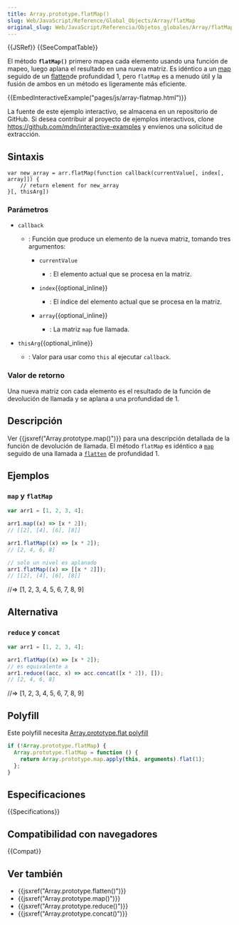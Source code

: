 ```yaml
---
title: Array.prototype.flatMap()
slug: Web/JavaScript/Reference/Global_Objects/Array/flatMap
original_slug: Web/JavaScript/Referencia/Objetos_globales/Array/flatMap
---
```


{{JSRef}} {{SeeCompatTable}}

El método **`flatMap()`** primero mapea cada elemento usando una función de mapeo, luego aplana el resultado en una nueva matriz. Es idéntico a un [map](/es/docs/Web/JavaScript/Reference/Global_Objects/Array/map) seguido de un [flatten](/es/docs/Web/JavaScript/Reference/Global_Objects/Array/flatten)de profundidad 1, pero `flatMap` es a menudo útil y la fusión de ambos en un método es ligeramente más eficiente.

{{EmbedInteractiveExample("pages/js/array-flatmap.html")}}

La fuente de este ejemplo interactivo, se almacena en un repositorio de GitHub. Si desea contribuir al proyecto de ejemplos interactivos, clone <https://github.com/mdn/interactive-examples> y envíenos una solicitud de extracción.

## Sintaxis

```
var new_array = arr.flatMap(function callback(currentValue[, index[, array]]) {
    // return element for new_array
}[, thisArg])
```

### Parámetros

- `callback`

  - : Función que produce un elemento de la nueva matriz, tomando tres argumentos:

    - `currentValue`

      - : El elemento actual que se procesa en la matriz.

    - `index`{{optional_inline}}
      - : El índice del elemento actual que se procesa en la matriz.
    - `array`{{optional_inline}}
      - : La matriz `map` fue llamada.

- `thisArg`{{optional_inline}}
  - : Valor para usar como `this` al ejecutar `callback`.

### Valor de retorno

Una nueva matriz con cada elemento es el resultado de la función de devolución de llamada y se aplana a una profundidad de 1.

## Descripción

Ver {{jsxref("Array.prototype.map()")}} para una descripción detallada de la función de devolución de llamada. El método `flatMap` es idéntico a [`map`](/es/docs/Web/JavaScript/Reference/Global_Objects/Array/map) seguido de una llamada a [`flatten`](/es/docs/Web/JavaScript/Reference/Global_Objects/Array/flatten) de profundidad 1.

## Ejemplos

### `map` y `flatMap`

```js
var arr1 = [1, 2, 3, 4];

arr1.map((x) => [x * 2]);
// [[2], [4], [6], [8]]

arr1.flatMap((x) => [x * 2]);
// [2, 4, 6, 8]

// solo un nivel es aplanado
arr1.flatMap((x) => [[x * 2]]);
// [[2], [4], [6], [8]]
```

//=> \[1, 2, 3, 4, 5, 6, 7, 8, 9]

## Alternativa

### `reduce` y `concat`

```js
var arr1 = [1, 2, 3, 4];

arr1.flatMap((x) => [x * 2]);
// es equivalente a
arr1.reduce((acc, x) => acc.concat([x * 2]), []);
// [2, 4, 6, 8]
```

//=> \[1, 2, 3, 4, 5, 6, 7, 8, 9]

## Polyfill

Este polyfill necesita [Array.prototype.flat polyfill](/es/docs/Web/JavaScript/Reference/Global_Objects/Array/flat)

```js
if (!Array.prototype.flatMap) {
  Array.prototype.flatMap = function () {
    return Array.prototype.map.apply(this, arguments).flat(1);
  };
}
```

## Especificaciones

{{Specifications}}

## Compatibilidad con navegadores

{{Compat}}

## Ver también

- {{jsxref("Array.prototype.flatten()")}}
- {{jsxref("Array.prototype.map()")}}
- {{jsxref("Array.prototype.reduce()")}}
- {{jsxref("Array.prototype.concat()")}}

